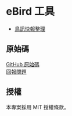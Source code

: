 # eBird 工具

- [鳥訊快報整理](https://christorng.github.io/eBird/alerts/)

## 原始碼

[GitHub 原始碼](https://github.com/ChrisTorng/eBird)<br/>
[回報問題](https://github.com/ChrisTorng/eBird/issues)

## 授權

本專案採用 MIT 授權條款。